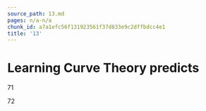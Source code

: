 ```yaml
---
source_path: 13.md
pages: n/a-n/a
chunk_id: a7a1efc56f131923561f37d833e9c2dffbdcc4e1
title: '13'
---
```

# Learning Curve Theory predicts

71

72
